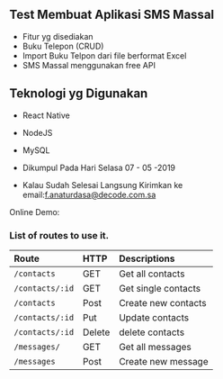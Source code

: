 ## Test Membuat Aplikasi SMS Massal

- Fitur yg disediakan
- Buku Telepon (CRUD)
- Import Buku Telpon dari file berformat Excel
- SMS Massal menggunakan free API

## Teknologi yg Digunakan

- React Native
- NodeJS
- MySQL

- Dikumpul Pada Hari Selasa 07 - 05 -2019
- Kalau Sudah Selesai Langsung Kirimkan ke email:f.anaturdasa@decode.com.sa

Online Demo:

### List of routes to use it.

| Route           | HTTP   | Descriptions        |
| :-------------- | :----- | :------------------ |
| `/contacts`     | GET    | Get all contacts    |
| `/contacts/:id` | GET    | Get single contacts |
| `/contacts`     | Post   | Create new contacts |
| `/contacts/:id` | Put    | Update contacts     |
| `/contacts/:id` | Delete | delete contacts     |
| `/messages/`    | GET    | Get all messages    |
| `/messages`     | Post   | Create new message  |
